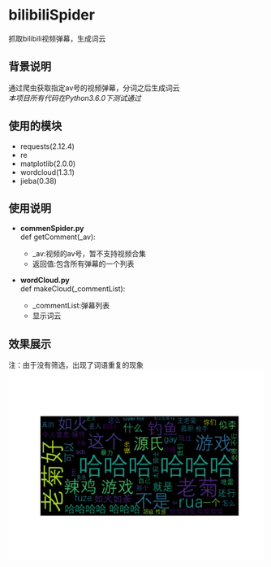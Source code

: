 # bilibiliSpider
抓取bilibili视频弹幕，生成词云

## 背景说明
通过爬虫获取指定av号的视频弹幕，分词之后生成词云  
*本项目所有代码在Python3.6.0下测试通过*

## 使用的模块
- requests(2.12.4)
- re
- matplotlib(2.0.0)
- wordcloud(1.3.1)
- jieba(0.38)

## 使用说明
- **commenSpider.py**  
def getComment(_av):  

  - _av:视频的av号，暂不支持视频合集  
  - 返回值:包含所有弹幕的一个列表

- **wordCloud.py**  
def makeCloud(_commentList):  

  - _commentList:弹幕列表  
  - 显示词云

## 效果展示  
注：由于没有筛选，出现了词语重复的现象  
![image](https://github.com/pancerZH/bilibiliSpider/blob/master/image/show1.png)
